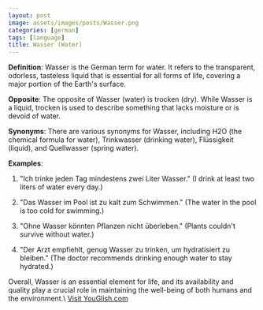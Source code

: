 ```yaml
---
layout: post
image: assets/images/posts/Wasser.png
categories: [german]
tags: [language]
title: Wasser (Water)
---
```


**Definition**: Wasser is the German term for water. It refers to the transparent, odorless, tasteless liquid that is essential for all forms of life, covering a major portion of the Earth's surface.

**Opposite**: The opposite of Wasser (water) is trocken (dry). While Wasser is a liquid, trocken is used to describe something that lacks moisture or is devoid of water.

**Synonyms**: There are various synonyms for Wasser, including H2O (the chemical formula for water), Trinkwasser (drinking water), Flüssigkeit (liquid), and Quellwasser (spring water).

**Examples**:

1. "Ich trinke jeden Tag mindestens zwei Liter Wasser." (I drink at least two liters of water every day.)

2. "Das Wasser im Pool ist zu kalt zum Schwimmen." (The water in the pool is too cold for swimming.)

3. "Ohne Wasser könnten Pflanzen nicht überleben." (Plants couldn't survive without water.)

4. "Der Arzt empfiehlt, genug Wasser zu trinken, um hydratisiert zu bleiben." (The doctor recommends drinking enough water to stay hydrated.)

Overall, Wasser is an essential element for life, and its availability and quality play a crucial role in maintaining the well-being of both humans and the environment.\ <a id="yg-widget-0" class="youglish-widget" data-query="Wasser" data-lang="german" data-components="8412" data-auto-start="0" data-bkg-color="theme_light" data-title="How%20to%20pronounce%20Wasser%20in%20German"  rel="nofollow" href="https://youglish.com">Visit YouGlish.com</a><script async src="https://youglish.com/public/emb/widget.js" charset="utf-8"></script>